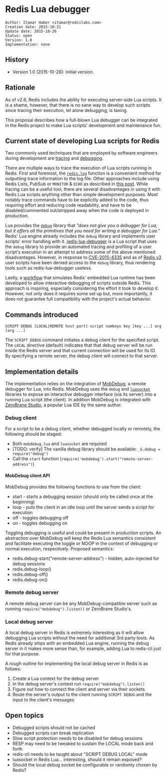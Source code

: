 Redis Lua debugger
===

````
Author: Itamar Haber <itamar@redislabs.com>
Creation date: 2015-10-21
Update date: 2015-10-26
Status: open
Version: 1.0
Implementation: none
````

History
---

* Version 1.0 (2015-10-26): Initial version.

Rationale
---

As of v2.6, Redis includes the ability for executing server-side Lua scripts. It is a shame, however, that there is no sane way to develop such scripts since tracing their execution, let alone debugging, is taxing.

This proposal describes how a full-blown Lua debugger can be integrated in the Redis project to make Lua scripts' development and maintenance fun.

Current state of developing Lua scripts for Redis
---

Two commonly used techniques that are employed by software engineers during development are [tracing][1] and [debugging][2].

There are multiple ways to trace the execution of Lua scripts running in Redis. First and foremost, the [`redis.log`][3] function is a convenient method for outputting trace information to the log file. Other approaches include using Redis Lists, PubSub or `MONITOR` & `ECHO` as described in [this post][4]. While tracing can be a useful tool, there are several disadvantages in using it with Redis Lua scripts anything other than simple development purposes. Most notably trace commands have to be explicitly added to the code, thus requiring effort and reducing code readability, and have to be disabled/commented out/stripped away when the code is deployed in production.

Lua provides the [`debug`][5] library that _"does not give you a debugger for Lua, but it offers all the primitives that you need for writing a debugger for Lua."_ Redis' Lua engine already includes the `debug` library and implements user scripts' error handling with it. [redis-lua-debugger][6] is a Lua script that uses the `debug` library to provide an automated tracing and profiling of a user script's execution in an attempt to address some of the above mentioned disadvantages. However, in response to [CVE-2015-4335][7] and as of [Redis v3][8] user scripts have been denied access to the `debug` library, thus rendering tools such as redis-lua-debugger useless.

Lastly, a [workflow][9] that simulates Redis' embedded Lua runtime has been developed to allow interactive debugging of scripts outside Redis. This approach is inspiring, especially considering the effort it took to develop it. However, not only does it requires some set up but, more importantly, it does not guarantee full compatibility with the project's actual behavior.

Commands introduced
---

    SCRIPT DEBUG [LOCAL|REMOTE host port] script numkeys key [key ...] arg [arg ...]

The `SCRIPT DEBUG` command initiates a debug client for the specified script. The `LOCAL` directive (default) indicates that that debug server will be run inside the Redis server and that current connection will be used for its IO. By specifying a remote server, the debug client will connect to that server.

Implementation details
---

The implementation relies on the integration of [MobDebug][10], a remote debugger for Lua, into Redis. MobDebug uses the `debug` and [`luasocket`][11] libraries to expose an interactive debugger interface (via its server) into a running Lua script (the client). In addition MobDebug is integrated with [ZeroBrane Studio][12], a popular Lua IDE by the same author.

### Debug client

For a script to be a debug client, whether debugged locally or remotely, the following should be staged:
* Both `mobdebug.lua` and `luasocket` are required
* [TODO: verify] The vanilla debug library should be available: `_G.debug = require("debug")`
* Call the `start` function (`require('mobdebug').start("remote-server-address")`)

#### MobDebug client API

MobDebug provides the following functions to use from the client:
* start - starts a debugging session (should only be called once at the beginning)
* loop - puts the client in an idle loop until the server sends a script for execution
* off - toggles debugging off
* on - toggles debugging on

Toggling debugging is useful and could be present in production scripts. An abstraction over MobDebug will keep the Redis Lua semantics consistent and facilitate executing the toggle or NOOP in the context of debugging or normal execution, respectively. Proposed semantics:
* redis.debug-start("remote-server-address") - hidden, auto-injected for debug sessions
* redis.debug-loop()
* redis.debug-off()
* redis.debug-on()

### Remote debug server

A remote debug server can be any MobDebug-compatible server such as running `require("mobdebug").listen()` or ZeroBrane Studio's.

### Local debug server

A local debug server in Redis is extremely interesting as it will allow debugging Lua scripts without the need for additional 3rd party tools. As Redis already ships with an embedded Lua engine, running the debug server in it makes more sense than, for example, adding Lua to redis-cli just for that purpose.

A *rough* outline for implementing the local debug server in Redis is as follows:
1. Create a Lua context for the debug server
2. In the debug server's context run `require("mobdebug").listen()`
3. Figure out how to connect the client and server via their sockets
4. Route the server's output to the client running `SCRIPT DEBUG` and the input to the client's messages

Open topics
---
* Debugged scripts should not be cached
* Debugged scripts can break replication
* Slow script protection needs to be disabled for debug sessions
* RESP may need to be tweaked to sustain the LOCAL mode back and forth
* redis-cli needs to be taught about "SCRIPT DEBUG LOCAL" mode
* luasocket in Redis Lua... interesting, should it remain exposed?
* Should the local debug socket be configurable or randomly chosen by Redis?

 [1]: https://en.wikipedia.org/wiki/Tracing_(software) "Tracing (software)"
 [2]: https://en.wikipedia.org/wiki/Debugging "Debugging"
 [3]: http://redis.io/commands/eval#emitting-redis-logs-from-scripts "EVAL: Emitting Redis logs from scripts"
 [4]: https://redislabs.com/blog/5-methods-for-tracing-and-debugging-redis-lua-scripts "5 Methods for Tracing and Debugging Redis Lua Scripts"
 [5]: http://www.lua.org/pil/23.html "The Debug Library"
 [6]: https://github.com/redislabs/redis-lua-debugger "redis-lua-debugger"
 [7]: https://redislabs.com/blog/cve-2015-4335-dsa-3279-redis-lua-sandbox-escape "Redis Lua Sandbox Escape"
 [8]:  https://github.com/antirez/redis/commit/30278061cc834b4073b004cb1a2bfb0f195734f7 "commit 30278061cc834b4073b004cb1a2bfb0f195734f7: hide access to debug table"
 [9]: http://www.trikoder.net/blog/redis-and-lua-scripts-new-workflow-89 "Redis and Lua scripts - new workflow"
 [10]: https://github.com/pkulchenko/MobDebug "MobDebug"
 [11]: https://github.com/diegonehab/luasocket "luasocket"
 [12]: http://studio.zerobrane.com/doc-remote-debugging "ZeroBrane Studio - Remote Debugging"
